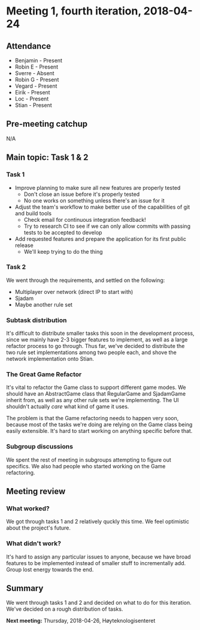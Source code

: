 # Meeting 1, fourth iteration, 2018-04-24


## Attendance
- Benjamin - Present
- Robin E - Present
- Sverre - Absent
- Robin G - Present
- Vegard - Present
- Eirik - Present
- Loc - Present
- Stian - Present

## Pre-meeting catchup

N/A

## Main topic: Task 1 & 2

### Task 1

- Improve planning to make sure all new features are properly tested
  - Don't close an issue before it's properly tested
  - No one works on something unless there's an issue for it
- Adjust the team's workflow to make better use of the capabilities of git and build tools
  - Check email for continuous integration feedback!
  - Try to research CI to see if we can only allow commits with passing tests to be accepted to develop
- Add requested features and prepare the application for its first public release
  - We'll keep trying to do the thing

### Task 2

We went through the requirements, and settled on the following:

- Multiplayer over network (direct IP to start with)
- Sjadam
- Maybe another rule set

### Subtask distribution

It's difficult to distribute smaller tasks this soon in the development process, since we mainly have 2-3 bigger features to implement, as well as a large refactor process to go through. Thus far, we've decided to distribute the two rule set implementations among two people each, and shove the network implementation onto Stian.

### The Great Game Refactor

It's vital to refactor the Game class to support different game modes. We should have an AbstractGame class that RegularGame and SjadamGame inherit from, as well as any other rule sets we're implementing. The UI shouldn't actually *care* what kind of game it uses.

The problem is that the Game refactoring needs to happen very soon, because most of the tasks we're doing are relying on the Game class being easily extensible. It's hard to start working on anything specific before that.

### Subgroup discussions

We spent the rest of meeting in subgroups attempting to figure out specifics. We also had people who started working on the Game refactoring.

## Meeting review

### What worked?

We got through tasks 1 and 2 relatively quckly this time. We feel optimistic about the project's future.

### What didn't work?

It's hard to assign any particular issues to anyone, because we have broad features to be implemented instead of smaller stuff to incrementally add. Group lost energy towards the end.

## Summary

We went through tasks 1 and 2 and decided on what to do for this iteration. We've decided on a rough distribution of tasks.

**Next meeting:** Thursday, 2018-04-26, Høyteknologisenteret
